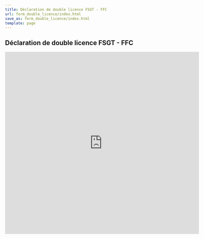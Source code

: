 ```yaml
---
title: Déclaration de double licence FSGT - FFC
url: form_double_licence/index.html
save_as: form_double_licence/index.html
template: page
---
```


## <i class="fa-solid fa-file-lines"></i> Déclaration de double licence FSGT - FFC

<iframe src="https://docs.google.com/forms/d/e/1FAIpQLSefnL52py25Hh8UDlubBVfrhhxfcfAfkqvfDb34Qvx-HJ7mPQ/viewform?embedded=true" width="640" height="600" frameborder="0" marginheight="0" marginwidth="0">Loading…</iframe>
